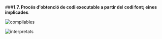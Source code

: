 ###__1.7. Procés d'obtenció de codi executable a partir del codi font; eines implicades__.


![compilables](http://ioc.xtec.cat/materials/FP/Materials/2252_DAM/DAM_2252_M05/web/html/WebContent/u1/media/ic10m05u1_01.png)


![interpretats](http://ioc.xtec.cat/materials/FP/Materials/2252_DAM/DAM_2252_M05/web/html/WebContent/u1/media/ic10m05u1_16.png)
